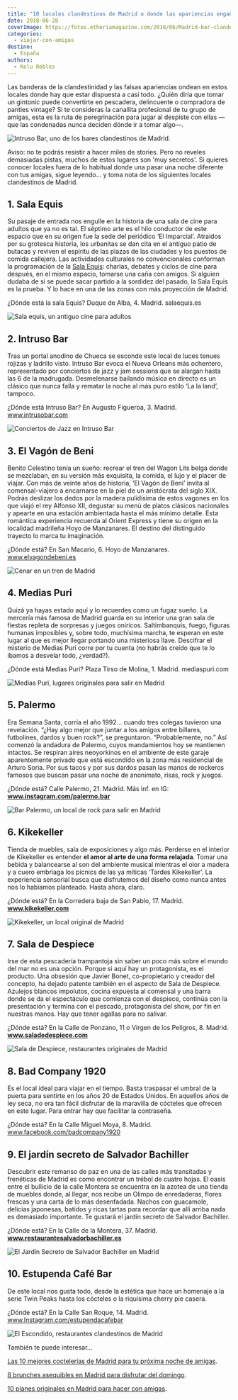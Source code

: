 ```yaml
---
title: "10 locales clandestinos de Madrid o donde las apariencias engañan"
date: 2018-06-28
coverImage: https://fotos.etheriamagazine.com/2018/06/Madrid-bar-clandestino.jpg
categories: 
  - viajar-con-amigas
destino: 
  - España
authors: 
  - Kelu Robles
---
```


Las banderas de la clandestinidad y las falsas apariencias ondean en estos locales donde 
hay que estar dispuesta a casi todo. ¿Quién diría que tomar un gintonic puede 
convertirte en pescadera, delincuente o compradora de panties vintage? Si te consideras 
la canallita profesional de tu grupo de amigas, esta es la ruta de peregrinación para 
jugar al despiste con ellas —que las condenadas nunca deciden dónde ir a tomar algo—. 

![Intruso Bar, uno de los bares clandestinos de Madrid.](https://fotos.etheriamagazine.com/2018/06/INTRUSO-bar-clandestino-Madrid.jpg "Intruso Bar, uno de los bares clandestinos de Madrid.")

Aviso: no te podrás resistir a hacer miles de stories. Pero no reveles demasiadas 
pistas, muchos de estos lugares son 'muy secretos'. Si quieres conocer locales fuera de 
lo habitual donde una pasar una noche diferente con tus amigas, sigue leyendo... y toma 
nota de los siguientes locales clandestinos de Madrid. 

## 1\. Sala Equis

Su pasaje de entrada nos engulle en la historia de una sala de cine para adultos que ya 
no es tal. El séptimo arte es el hilo conductor de este espacio que en su origen fue la 
sede del periódico ‘El Imparcial’. Atraídos por su grotesca historia, los urbanitas se 
dan cita en el antiguo patio de butacas y reviven el espíritu de las plazas de las 
ciudades y los puestos de comida callejera. Las actividades culturales no convencionales 
conforman la programación de la [Sala Equis](https://salaequis.es/): charlas, debates y 
ciclos de cine para después, en el mismo espacio, tomarse una caña con amigos. Si 
alguien dudaba de si se puede sacar partido a la sordidez del pasado, la Sala Equis es 
la prueba. Y lo hace en una de las zonas con más proyección de Madrid. 

¿Dónde está la sala Equis? Duque de Alba, 4. Madrid. salaequis.es 

![Sala equis, un antiguo cine para adultos](https://fotos.etheriamagazine.com/2018/06/Sala-equis.jpg "© Sala Equis (Madrid)")

## 2\. Intruso Bar

Tras un portal anodino de Chueca se esconde este local de luces tenues rojizas y 
ladrillo visto. Intruso Bar evoca el Nueva Orleans más ochentero, representado por 
conciertos de jazz y jam sessions que se alargan hasta las 6 de la madrugada. 
Desmelenarse bailando música en directo es un clásico que nunca falla y rematar la noche 
al más puro estilo ‘La la land’, tampoco. 

¿Dónde está Intruso Bar? En Augusto Figueroa, 3. Madrid. www.intrusobar.com 

![Conciertos de Jazz en Intruso Bar](https://fotos.etheriamagazine.com/2018/06/Intruso-Bar.jpg "© Intruso Bar (Madrid)")

## 3\. El Vagón de Beni

Benito Celestino tenía un sueño: recrear el tren del Wagon Lits belga donde se 
mezclaban, en su versión más exquisita, la comida, el lujo y el placer de viajar. Con 
más de veinte años de historia, ‘El Vagón de Beni’ invita al comensal-viajero a 
encarnarse en la piel de un aristócrata del siglo XIX. Podrás deslizar los dedos por la 
madera pulidísima de estos vagones en los que viajó el rey Alfonso XII, degustar su menú 
de platos clásicos nacionales y apearte en una estación ambientada hasta el más mínimo 
detalle. Esta romántica experiencia recuerda al Orient Express y tiene su origen en la 
localidad madrileña Hoyo de Manzanares. El destino del distinguido trayecto lo marca tu 
imaginación. 

¿Dónde está? En San Macario, 6. Hoyo de Manzanares. www.elvagondebeni.es 

![Cenar en un tren de Madrid](https://fotos.etheriamagazine.com/2018/06/El-vagón-de-Beni-bar-clandestino-madrid.jpg "El Vagón de Veni. Cenar en un tren y ¿por qué no?")

## 4\. Medias Puri

Quizá ya hayas estado aquí y lo recuerdes como un fugaz sueño. La mercería más famosa de 
Madrid guarda en su interior una gran sala de fiestas repleta de sorpresas y juegos 
oníricos. Saltimbanquis, fuego, figuras humanas imposibles y, sobre todo, muchísima 
marcha, te esperan en este lugar al que es mejor llegar portando una misteriosa llave. 
Descifrar el misterio de Medias Puri corre por tu cuenta (no habrás creído que te lo 
íbamos a desvelar todo, ¿verdad?). 

¿Dónde está Medias Puri? Plaza Tirso de Molina, 1. Madrid. mediaspuri.com 

![Medias Puri, lugares originales para salir en Madrid](https://fotos.etheriamagazine.com/2018/06/MEDIAS-PURI-PH-Lighuen-Desanto-86.jpg "© Medias Puri, la mercería más famosa de Madrid")

## 5\. Palermo

Era Semana Santa, corría el año 1992... cuando tres colegas tuvieron una revelación. 
“¿Hay algo mejor que juntar a los amigos entre billares, futbolines, dardos y buen 
rock?”, se preguntaron. “Probablemente, no.” Así comenzó la andadura de Palermo, cuyos 
mandamientos hoy se mantienen intactos. Se respiran aires neoyorkinos en el ambiente de 
este garaje aparentemente privado que está escondido en la zona más residencial de 
Arturo Soria. Por sus tacos y por sus dardos pasan las manos de rockeros famosos que 
buscan pasar una noche de anonimato, risas, rock y juegos. 

¿Dónde está? Calle Palermo, 21. Madrid. Más inf. en IG: 
**www.instagram.com/palermo.bar** 

![Bar Palermo, un local de rock para salir en Madrid](https://fotos.etheriamagazine.com/2018/06/1.jpg "© Bar de Rock and Roll Palermo")

## 6\. Kikekeller

Tienda de muebles, sala de exposiciones y algo más. Perderse en el interior de 
Kikekeller es entender **el amor al arte de una forma relajada**. Tomar una bebida y 
balancearse al son del ambiente musical mientras el olor a madera y a cuero embriaga los 
picnics de las ya míticas ‘Tardes Kikekeller’. La experiencia sensorial busca que 
disfrutemos del diseño como nunca antes nos lo habíamos planteado. Hasta ahora, claro. 

¿Dónde está? En la Corredera baja de San Pablo, 17. Madrid. **www.kikekeller.com** 

![Kikekeller, un local original de Madrid](https://fotos.etheriamagazine.com/2018/06/kike-keller-madrid.jpg "© Kikekeller y el amor al arte")

## 7\. Sala de Despiece

Irse de esta pescadería trampantoja sin saber un poco más sobre el mundo del mar no es 
una opción. Porque si aquí hay un protagonista, es el producto. Una obsesión que Javier 
Bonet, co-propietario y creador del concepto, ha dejado patente también en el aspecto de 
Sala de Despiece. Azulejos blancos impolutos, cocina expuesta al comensal y una barra 
donde se da el espectáculo que comienza con el despiece, continúa con la presentación y 
termina con el pescado, protagonista del show, por fin en nuestras manos. Hay que tener 
agallas para no salivar. 

¿Dónde está? En la Calle de Ponzano, 11 o Virgen de los Peligros, 8. Madrid. 
**www.saladedespiece.com** 

![Sala de Despiece, restaurantes originales de Madrid](https://fotos.etheriamagazine.com/2018/06/sala_de_despiece_1.jpg "© Sala de Despiece (Madrid)")

## 8\. Bad Company 1920

Es el local ideal para viajar en el tiempo. Basta traspasar el umbral de la puerta para 
sentirte en los años 20 de Estados Unidos. En aquellos años de ley seca, no era tan 
fácil disfrutar de la maravilla de cócteles que ofrecen en este lugar. Para entrar hay 
que facilitar la contraseña. 

¿Dónde está? En la Calle Miguel Moya, 8. Madrid. www.facebook.com/badcompany1920 

## 9\. El jardín secreto de Salvador Bachiller

Descubrir este remanso de paz en una de las calles más transitadas y frenéticas de 
Madrid es como encontrar un trébol de cuatro hojas. El oasis entre el bullicio de la 
calle Montera se encuentra en la azotea de una tienda de muebles donde, al llegar, nos 
recibe un Olimpo de enredaderas, flores frescas y una carta de lo más desenfadada. 
Nachos con guacamole, delicias japonesas, batidos y ricas tartas para recordar que allí 
arriba nada es demasiado importante. Te gustará el jardín secreto de Salvador Bachiller. 

¿Dónde está? En la Calle de la Montera, 37. Madrid. 
**www.restaurantesalvadorbachiller.es** 

![El Jardín Secreto de Salvador Bachiller en Madrid](https://fotos.etheriamagazine.com/2018/06/El-jardin-secreto-de-Salvador-Bachiller.jpg "© El Jardín Secreto.")

## 10\. Estupenda Café Bar

De este local nos gusta todo, desde la estética que hace un homenaje a la serie Twin 
Peaks hasta los cócteles o la riquísima cherry pie casera. 

¿Dónde está? En la Calle San Roque, 14. Madrid. www.Instagram.com/estupendacafebar 

![El Escondido, restaurantes clandestinos de Madrid](https://fotos.etheriamagazine.com/2018/06/El-escondido.jpg "© El Escondido (Madrid)")

También te puede interesar... 

[Las 10 mejores coctelerías de Madrid para tu próxima noche de 
amigas](https://etheriamagazine.com/2019/10/22/10-mejores-coctelerias-de-madrid-salir-con-amigas/). 

[8 brunches asequibles en Madrid para disfrutar del 
domingo](https://etheriamagazine.com/2020/11/13/brunch-buenos-y-baratos-en-madrid/). 

[10 planes originales en Madrid para hacer con 
amigas](https://etheriamagazine.com/2020/08/27/10-planes-originales-en-madrid-con-amigas/).
